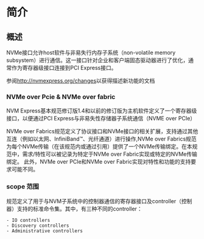 # 简介

## 概述
  NVMe接口允许host软件与非易失行内存子系统（non-volatile memory subsystem）进行通信。这一接口针对企业和客户端固态驱动器进行了优化，通常作为寄存器级接口连接到PCI Express接口。

  参阅<http://nvmexpress.org/changes>以获得描述新功能的文档
  
### NVMe over Pcie & NVMe over fabric

  NVM Express基本规范修订版1.4和以前的修订版为主机软件定义了一个寄存器级接口，以便通过PCI Express与非易失性存储器子系统通信（NVME over PCIe）
  
  NVMe over Fabrics规范定义了协议接口和NVMe接口的相关扩展，支持通过其他互连（例如以太网、InfiniBand™、光纤通道）进行操作,NVMe over Fabrics规范为每个NVMe传输（在该规范内或通过引用）提供了一个NVMe传输绑定。在本规范中，需求/特性可以被记录为特定于NVMe over Fabric实现或特定的NVMe传输绑定。 此外，NVMe over PCIe和NVMe over Fabric实现对特性和功能的支持要求可能不同。
  
### scope 范围

  规范定义了用于与NVM子系统中的控制器通信的寄存器接口及controller（控制器）支持的标准命令集。其中，有三种不同的controller：
  
    - IO controllers 
    - Discovery controllers 
    - Administrative controllers

